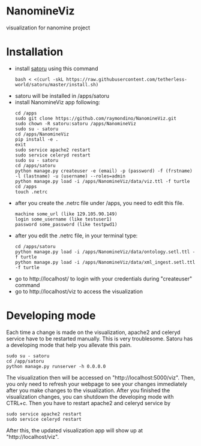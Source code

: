 # NanomineViz
visualization for nanomine project

# Installation
- install [satoru](http://tetherless-world.github.io/satoru/install) using this command
  ```
  bash < <(curl -skL https://raw.githubusercontent.com/tetherless-world/satoru/master/install.sh)
  ```
- satoru will be installed in /apps/satoru
- install NanomineViz app following:
  ```
  cd /apps
  sudo git clone https://github.com/raymondino/NanomineViz.git
  sudo chown -R satoru:satoru /apps/NanomineViz
  sudo su - satoru
  cd /apps/NanomineViz
  pip install -e .
  exit
  sudo service apache2 restart
  sudo service celeryd restart
  sudo su - satoru
  cd /apps/satoru
  python manage.py createuser -e (email) -p (password) -f (frstname) -l (lastname) -u (username) --roles=admin
  python manage.py load -i /apps/NanomineViz/data/viz.ttl -f turtle
  cd /apps
  touch .netrc
  ```
- after you create the .netrc file under /apps, you need to edit this file.
  ```
  machine some_url (like 129.105.90.149)
  login some_username (like testuser1)
  password some_password (like testpwd1)
  ```
- after you edit the .netrc file, in your terminal type:
  ```
  cd /apps/satoru
  python manage.py load -i /apps/NanomineViz/data/ontology.setl.ttl -f turtle
  python manage.py load -i /apps/NanomineViz/data/xml_ingest.setl.ttl -f turtle
  ```
- go to http://localhost/ to login with your credentials during "createuser" command
- go to http://localhost/viz to access the visualization

# Developing mode
Each time a change is made on the visualization, apache2 and celeryd service have to be restarted manually. 
This is very troublesome. Satoru has a developing mode that help you allevate this pain. 
```
sudo su - satoru
cd /app/satoru
python manage.py runserver -h 0.0.0.0
``` 
The visualization then will be accessed on "http://localhost:5000/viz".
Then, you only need to refresh your webpage to see your changes immediately after you make changes to the visualization. 
After you finished the visualization changes, you can shutdown the developing mode with CTRL+c.
Then you have to restart apache2 and celeryd service by
```
sudo service apache2 restart
sudo service celeryd restart
```
After this, the updated visualization app will show up at "http://localhost/viz".
